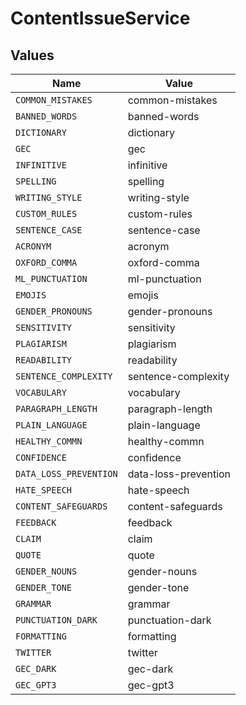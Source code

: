 # ContentIssueService


## Values

| Name                   | Value                  |
| ---------------------- | ---------------------- |
| `COMMON_MISTAKES`      | common-mistakes        |
| `BANNED_WORDS`         | banned-words           |
| `DICTIONARY`           | dictionary             |
| `GEC`                  | gec                    |
| `INFINITIVE`           | infinitive             |
| `SPELLING`             | spelling               |
| `WRITING_STYLE`        | writing-style          |
| `CUSTOM_RULES`         | custom-rules           |
| `SENTENCE_CASE`        | sentence-case          |
| `ACRONYM`              | acronym                |
| `OXFORD_COMMA`         | oxford-comma           |
| `ML_PUNCTUATION`       | ml-punctuation         |
| `EMOJIS`               | emojis                 |
| `GENDER_PRONOUNS`      | gender-pronouns        |
| `SENSITIVITY`          | sensitivity            |
| `PLAGIARISM`           | plagiarism             |
| `READABILITY`          | readability            |
| `SENTENCE_COMPLEXITY`  | sentence-complexity    |
| `VOCABULARY`           | vocabulary             |
| `PARAGRAPH_LENGTH`     | paragraph-length       |
| `PLAIN_LANGUAGE`       | plain-language         |
| `HEALTHY_COMMN`        | healthy-commn          |
| `CONFIDENCE`           | confidence             |
| `DATA_LOSS_PREVENTION` | data-loss-prevention   |
| `HATE_SPEECH`          | hate-speech            |
| `CONTENT_SAFEGUARDS`   | content-safeguards     |
| `FEEDBACK`             | feedback               |
| `CLAIM`                | claim                  |
| `QUOTE`                | quote                  |
| `GENDER_NOUNS`         | gender-nouns           |
| `GENDER_TONE`          | gender-tone            |
| `GRAMMAR`              | grammar                |
| `PUNCTUATION_DARK`     | punctuation-dark       |
| `FORMATTING`           | formatting             |
| `TWITTER`              | twitter                |
| `GEC_DARK`             | gec-dark               |
| `GEC_GPT3`             | gec-gpt3               |